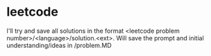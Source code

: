 # leetcode

I'll try and save all solutions in the format \<leetcode problem number\>/\<language\>/solution.\<ext\>. Will save the prompt and initial understanding/ideas in  <leetcode problem number>/problem.MD

